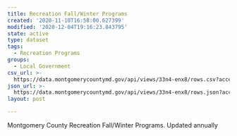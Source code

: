 ```yaml
---
title: Recreation Fall/Winter Programs
created: '2020-11-10T16:58:00.627399'
modified: '2020-12-04T19:16:23.843795'
state: active
type: dataset
tags:
  - Recreation Programs
groups:
  - Local Government
csv_url: >-
  https://data.montgomerycountymd.gov/api/views/33n4-enx8/rows.csv?accessType=DOWNLOAD
json_url: >-
  https://data.montgomerycountymd.gov/api/views/33n4-enx8/rows.json?accessType=DOWNLOAD
layout: post

---
```

Montgomery County Recreation Fall/Winter Programs. Updated annually
